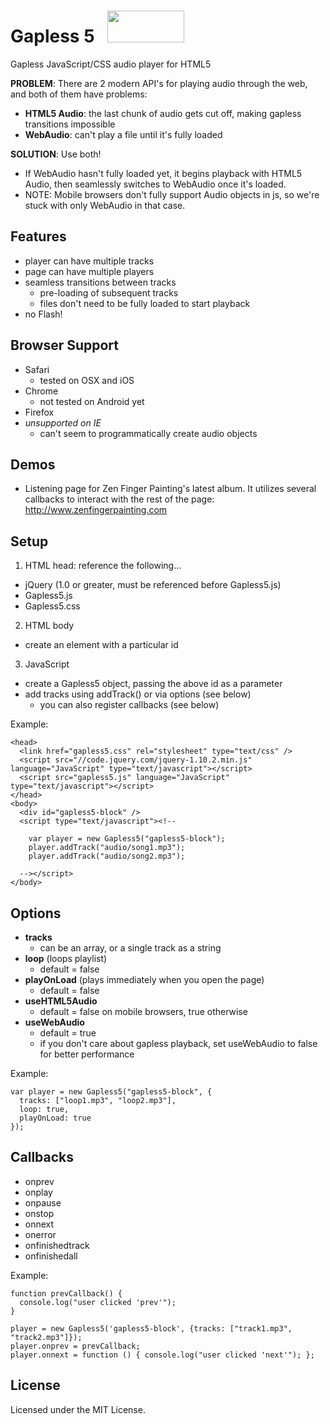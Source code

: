 Gapless 5 &nbsp; <img src="https://ccrma.stanford.edu/~regosen/gapless5.gif" width="123" height="51">
=========

Gapless JavaScript/CSS audio player for HTML5

**PROBLEM**: There are 2 modern API's for playing audio through the web, and both of them have problems:

- **HTML5 Audio**: the last chunk of audio gets cut off, making gapless transitions impossible
- **WebAudio**: can't play a file until it's fully loaded

**SOLUTION**: Use both!

- If WebAudio hasn't fully loaded yet, it begins playback with HTML5 Audio, then seamlessly switches to WebAudio once it's loaded.
- NOTE: Mobile browsers don't fully support Audio objects in js, so we're stuck with only WebAudio in that case.


Features
--------

- player can have multiple tracks
- page can have multiple players
- seamless transitions between tracks
  - pre-loading of subsequent tracks
  - files don't need to be fully loaded to start playback
- no Flash!


Browser Support
---------------

- Safari
  - tested on OSX and iOS
- Chrome 
  - not tested on Android yet
- Firefox
- *unsupported on IE*
  - can't seem to programmatically create audio objects


Demos
-----

- Listening page for Zen Finger Painting's latest album.  It utilizes several callbacks to interact with the rest of the page: http://www.zenfingerpainting.com


Setup
-----

1. HTML head: reference the following...
  - jQuery (1.0 or greater, must be referenced before Gapless5.js)
  - Gapless5.js
  - Gapless5.css
2. HTML body
  - create an element with a particular id
3. JavaScript
  - create a Gapless5 object, passing the above id as a parameter
  - add tracks using addTrack() or via options (see below)
    - you can also register callbacks (see below)

Example:
```
<head>
  <link href="gapless5.css" rel="stylesheet" type="text/css" />
  <script src="//code.jquery.com/jquery-1.10.2.min.js" language="JavaScript" type="text/javascript"></script>
  <script src="gapless5.js" language="JavaScript" type="text/javascript"></script>
</head>
<body>
  <div id="gapless5-block" />
  <script type="text/javascript"><!--

    var player = new Gapless5("gapless5-block");
    player.addTrack("audio/song1.mp3");
    player.addTrack("audio/song2.mp3");

  --></script>
</body>
```


Options
-------

- **tracks**
  - can be an array, or a single track as a string
- **loop** (loops playlist)
  - default = false
- **playOnLoad** (plays immediately when you open the page)
  - default = false
- **useHTML5Audio**
  - default = false on mobile browsers, true otherwise
- **useWebAudio**
  - default = true
  - if you don't care about gapless playback, set useWebAudio to false for better performance

Example:

```
var player = new Gapless5("gapless5-block", {
  tracks: ["loop1.mp3", "loop2.mp3"], 
  loop: true, 
  playOnLoad: true
});
```

Callbacks
---------

- onprev
- onplay
- onpause
- onstop
- onnext
- onerror
- onfinishedtrack
- onfinishedall

Example:

``` 
function prevCallback() {
  console.log("user clicked 'prev'");
}

player = new Gapless5('gapless5-block', {tracks: ["track1.mp3", "track2.mp3"]});
player.onprev = prevCallback;
player.onnext = function () { console.log("user clicked 'next'"); };
```

License
-------

Licensed under the MIT License.
